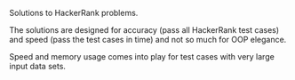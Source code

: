 Solutions to HackerRank problems. 

The solutions are designed for accuracy (pass all HackerRank test cases) and speed (pass the test cases in time) 
and not so much for OOP elegance.

Speed and memory usage comes into play for test cases with very large input data sets.


